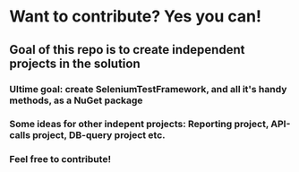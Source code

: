 # Want to contribute? Yes you can!

## Goal of this repo is to create independent projects in the solution
### Ultime goal: create SeleniumTestFramework, and all it's handy methods, as a NuGet package
### Some ideas for other indepent projects: Reporting project, API-calls project, DB-query project etc.
### Feel free to contribute!